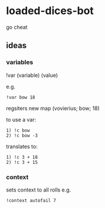# loaded-dices-bot
go cheat
## ideas
### variables
!var (variable) (value)

e.g. 
```
!var bow 18  
```
regsiters new map (vovierius; bow; 18)

to use a var:
```
1) !c bow
2) !c bow -3
```
translates to:
```
1) !c 3 + 18
2) !c 3 + 15
```
### context
sets context to all rolls e.g. 
```
!context autofail 7
```
